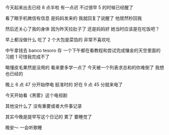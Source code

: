 今天起来出去已经 8 点半啦 有一点迟 不过很早 5 的时候已经醒了

看了眼手机微信有信息 是妈妈发来的 我就回复了说醒了 他居然秒回我 

然后还关心了我的身体 因为昨天拉肚子了 还是妈妈好 她当时应该是在吃饭吧？

早上都没做什么 吃了 2 个大包是菜馅的 非常不喜欢吃

中午拿钱去 banco tesoro 存 一个下午都在看教程和尝试完成镶金的天空里面的习题 1 可惜我完成不了

略懂皮毛果然是没用的 看来要多学一点了 今天被一个列表求总和的你难倒了 我想也已经的

晚上 6 点 47 分开始停电 挺准时的 好在 9 点 45 分就来电了

今天开始看《黑雾》这个电视剧

其他没什么了 没有重要或者大件事记录

其实今晚是提早写这个日记的 累了 要睡觉了

晚安～ 一会听歌睡
